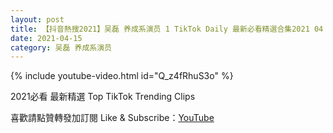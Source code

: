 ```yaml
---
layout: post
title: 【抖音熱搜2021】吴磊 养成系演员 1 TikTok Daily 最新必看精選合集2021 04 15
date: 2021-04-15
category: 吴磊 养成系演员
---
```


{% include youtube-video.html id="Q_z4fRhuS3o" %}

2021必看 最新精選 Top TikTok Trending Clips

喜歡請點贊轉發加訂閱 Like & Subscribe：[YouTube](https://www.youtube.com/channel/UCAoR7VcanIPd04uEq_GIylA/videos)


